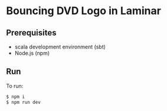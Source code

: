 # Bouncing DVD Logo in Laminar

## Prerequisites

- scala development environment (sbt)
- Node.js (npm)

## Run

To run:

```sh
$ npm i
$ npm run dev
```
